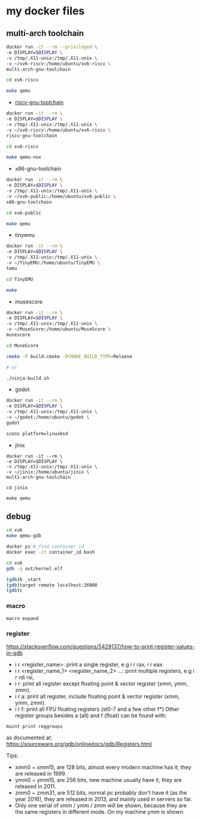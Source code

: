 # my docker files

## multi-arch toolchain

```sh
docker run -it --rm --privileged \
-e DISPLAY=$DISPLAY \
-v /tmp/.X11-unix:/tmp/.X11-unix \
-v ~/xv6-riscv:/home/ubuntu/xv6-riscv \
multi-arch-gnu-toolchain

cd xv6-riscv

make qemu
```

* [riscv-gnu-toolchain](https://github.com/riscv-collab/riscv-gnu-toolchain)

```sh
docker run -it --rm \
-e DISPLAY=$DISPLAY \
-v /tmp/.X11-unix:/tmp/.X11-unix \
-v ~/xv6-riscv:/home/ubuntu/xv6-riscv \
riscv-gnu-toolchain

cd xv6-riscv

make qemu-nox
```

* x86-gnu-toolchain

```sh
docker run -it --rm \
-e DISPLAY=$DISPLAY \
-v /tmp/.X11-unix:/tmp/.X11-unix \
-v ~/xv6-public:/home/ubuntu/xv6-public \
x86-gnu-toolchain

cd xv6-public

make qemu
```

* tinyemu

```sh
docker run -it --rm \
-e DISPLAY=$DISPLAY \
-v /tmp/.X11-unix:/tmp/.X11-unix \
-v ~/TinyEMU:/home/ubuntu/TinyEMU \
temu

cd TinyEMU

make
```

* musescore

```sh
docker run -it --rm \
-e DISPLAY=$DISPLAY \
-v /tmp/.X11-unix:/tmp/.X11-unix \
-v ~/MuseScore:/home/ubuntu/MuseScore \
musescore

cd MuseScore

cmake -P build.cmake -DCMAKE_BUILD_TYPE=Release

# or

./ninja-build.sh
```

* godot

```sh
docker run -it --rm \
-e DISPLAY=$DISPLAY \
-v /tmp/.X11-unix:/tmp/.X11-unix \
-v ~/godot:/home/ubuntu/godot \
godot

scons platform=linuxbsd
```

* jinix
```
docker run -it --rm \
-e DISPLAY=$DISPLAY \
-v /tmp/.X11-unix:/tmp/.X11-unix \
-v ~/jinix:/home/ubuntu/jinix \
multi-arch-gnu-toolchain

cd jinix

make qemu
```

## debug

```sh
cd xv6
make qemu-gdb
```

```sh
docker ps # find container id
docker exec -it container_id bash
```

```sh
cd xv6
gdb -q out/kernel.elf

(gdb)b _start
(gdb)target remote localhost:26000
(gdb)c
```

### macro

`macro expand`

### register

https://stackoverflow.com/questions/5429137/how-to-print-register-values-in-gdb

* i r <register_name>: print a single register, e.g i r rax, i r eax
* i r <register_name_1> <register_name_2> ...: print multiple registers, e.g i r rdi rsi,
* i r: print all register except floating point & vector register (xmm, ymm, zmm).
* i r a: print all register, include floating point & vector register (xmm, ymm, zmm).
* i r f: print all FPU floating registers (st0-7 and a few other f*)
Other register groups besides a (all) and f (float) can be found with:

`maint print reggroups`

as documented at: https://sourceware.org/gdb/onlinedocs/gdb/Registers.html

Tips:

* xmm0 ~ xmm15, are 128 bits, almost every modern machine has it, they are released in 1999.
* ymm0 ~ ymm15, are 256 bits, new machine usually have it, they are released in 2011.
* zmm0 ~ zmm31, are 512 bits, normal pc probably don't have it (as the year 2016), they are released in 2013, and mainly used in servers so far.
* Only one serial of xmm / ymm / zmm will be shown, because they are the same registers in different mode. On my machine ymm is shown.
